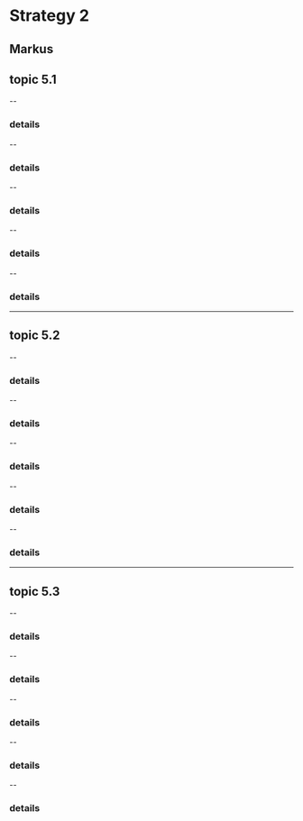 # Strategy 2
Markus
---
## topic 5.1
--
### details
--
### details
--
### details
--
### details
--
### details
---
## topic 5.2
--
### details
--
### details
--
### details
--
### details
--
### details
---
## topic 5.3
--
### details
--
### details
--
### details
--
### details
--
### details